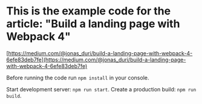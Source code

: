 # This is the example code for the article: "Build a landing page with Webpack 4"
[https://medium.com/@jonas_duri/build-a-landing-page-with-webpack-4-6efe83deb7fe](https://medium.com/@jonas_duri/build-a-landing-page-with-webpack-4-6efe83deb7fe)

Before running the code run `npm install` in your console.

Start development server: `npm run start`.
Create a production build: `npm run build`.
